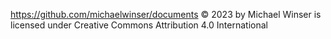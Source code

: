 https://github.com/michaelwinser/documents © 2023 by Michael Winser is licensed under Creative Commons Attribution 4.0 International 
